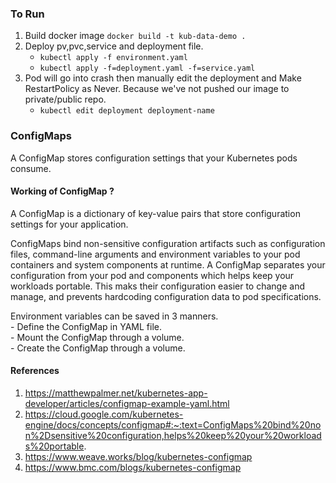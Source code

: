 ### To Run

1. Build docker image `docker build -t kub-data-demo .`
2. Deploy pv,pvc,service and deployment file.
    - `kubectl apply -f environment.yaml`
    - `kubectl apply -f=deployment.yaml -f=service.yaml` 
3. Pod will go into crash then manually edit the deployment and Make RestartPolicy as Never. Because we've not pushed our image to private/public repo.
    - `kubectl edit deployment deployment-name`

### ConfigMaps
A ConfigMap stores configuration settings that your Kubernetes pods consume.

#### Working of ConfigMap ?

A ConfigMap is a dictionary of key-value pairs that store configuration settings for your application.

ConfigMaps bind non-sensitive configuration artifacts such as configuration files, command-line arguments and environment variables to your pod containers and system components at runtime.
A ConfigMap separates your configuration from your pod and components which helps keep your workloads portable.
This maks their configuration easier to change and manage, and prevents hardcoding configuration data to pod specifications.

Environment variables can be saved in 3 manners.
    <br/> - Define the ConfigMap in YAML file.
    <br/> - Mount the ConfigMap through a volume.
    <br/> - Create the ConfigMap through a volume.

#### References

1. https://matthewpalmer.net/kubernetes-app-developer/articles/configmap-example-yaml.html
2. https://cloud.google.com/kubernetes-engine/docs/concepts/configmap#:~:text=ConfigMaps%20bind%20non%2Dsensitive%20configuration,helps%20keep%20your%20workloads%20portable.
3. https://www.weave.works/blog/kubernetes-configmap
4. https://www.bmc.com/blogs/kubernetes-configmap
